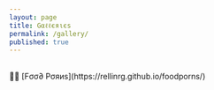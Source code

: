```yaml
---
layout: page
title: Gαℓℓєяιєѕ
permalink: /gallery/
published: true
---
```

<br>
🤏🏻 [Fσσ∂ Ρσяиѕ](https://rellinrg.github.io/foodporns/)


